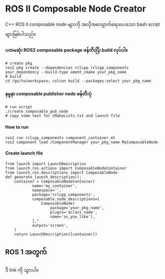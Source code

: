 # ROS II Composable Node Creator
C++ ROS II composable node များကို အလိုအလျောက်ရေးပေးသော bash script များဖြစ်ပါသည်။


#### ပထမဆုံး ROS2 composable package ဖန်တီးပြီး build လုပ်ပါ။
```
# create pkg
ros2 pkg create --dependencies rclcpp rclcpp_components your_dependency --build-type ament_cmake your_pkg_name
# build
cd /go/to/workspace; colcon build --packages-select your_pkg_name
```

#### နမူနာ composable publisher node ဖန်တီးပုံ
```
# run script
./create_composable_pub_node
# copy some text for CMakeLists.txt and launch file
```

#### How to run
```
ros2 run rclcpp_components component_container_mt 
ros2 component load /ComponentManager your_pkg_name MyComposableNode
```

#### Create launch file
```
from launch import LaunchDescription
from launch_ros.actions import ComposableNodeContainer
from launch_ros.descriptions import ComposableNode
def generate_launch_description():
    container = ComposableNodeContainer(
            name='my_container',
            namespace='',
            package='rclcpp_components',
            composable_node_descriptions=[
                ComposableNode(
                    package='your_pkg_name',
                    plugin='$class_name',
                    name='as_you_like'),
            ],"
            output='screen',
    )
    return LaunchDescription([container])
```

## ROS 1 အတွက် 
ဒီ link ကို သွားပါ။